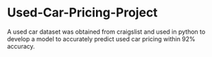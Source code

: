 # Used-Car-Pricing-Project
A used car dataset was obtained from craigslist and used in python to develop a model to accurately predict used car pricing within 92% accuracy.
